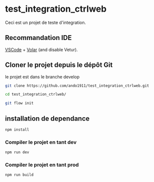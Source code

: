# test_integration_ctrlweb

Ceci est un projet de teste d'integration.

## Recommandation IDE 

[VSCode](https://code.visualstudio.com/) + [Volar](https://marketplace.visualstudio.com/items?itemName=Vue.volar) (and disable Vetur).

## Cloner le projet depuis le dépôt Git

le projet est dans le branche develop

```sh
git clone https://github.com/ando1911/test_integration_ctrlweb.git

cd test_integration_ctrlweb/

git flow init

```
## installation de dependance

```sh
npm install
```

### Compiler le projet en tant dev

```sh
npm run dev
```

### Compiler le projet en tant prod

```sh
npm run build
```
